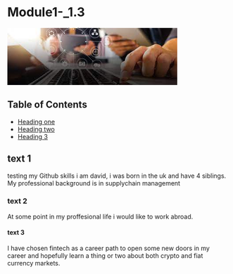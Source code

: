 # Module1-_1.3

![Alternate](images/trial_image.jpeg)

## Table of Contents 
* [Heading one](##text-1)
* [Heading two](###text-2)
* [Heading 3](####text-3)

## text 1
testing my Github skills
i am david, i was born in the uk and have 4 siblings. My professional background is in supplychain management 

### text 2 
At some point in my proffesional life i would like to work abroad. 

#### text 3
I have chosen fintech as a career path to open some new doors in my career and hopefully learn a thing or two about both crypto and fiat currency markets. 
